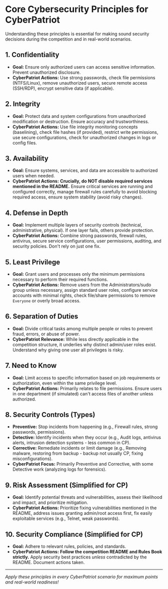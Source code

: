 # Core Cybersecurity Principles for CyberPatriot

Understanding these principles is essential for making sound security decisions during the competition and in real-world scenarios.

## 1. Confidentiality
-   **Goal:** Ensure only authorized users can access sensitive information. Prevent unauthorized disclosure.
-   **CyberPatriot Actions:** Use strong passwords, check file permissions (NTFS/Linux), remove unauthorized users, secure remote access (SSH/RDP), encrypt sensitive data (if applicable).

## 2. Integrity
-   **Goal:** Protect data and system configurations from unauthorized modification or destruction. Ensure accuracy and trustworthiness.
-   **CyberPatriot Actions:** Use file integrity monitoring concepts (baselining), check file hashes (if provided), restrict write permissions, use secure configurations, check for unauthorized changes in logs or config files.

## 3. Availability
-   **Goal:** Ensure systems, services, and data are accessible to authorized users when needed.
-   **CyberPatriot Actions:** **Crucially, do NOT disable required services mentioned in the README.** Ensure critical services are running and configured correctly, manage firewall rules carefully to avoid blocking required access, ensure system stability (avoid risky changes).

## 4. Defense in Depth
-   **Goal:** Implement multiple layers of security controls (technical, administrative, physical). If one layer fails, others provide protection.
-   **CyberPatriot Actions:** Combine strong passwords, firewall rules, antivirus, secure service configurations, user permissions, auditing, and security policies. Don't rely on just one fix.

## 5. Least Privilege
-   **Goal:** Grant users and processes only the minimum permissions necessary to perform their required functions.
-   **CyberPatriot Actions:** Remove users from the Administrators/sudo group unless necessary, assign standard user roles, configure service accounts with minimal rights, check file/share permissions to remove `Everyone` or overly broad access.

## 6. Separation of Duties
-   **Goal:** Divide critical tasks among multiple people or roles to prevent fraud, errors, or abuse of power.
-   **CyberPatriot Relevance:** While less directly applicable in the competition structure, it underlies why distinct admin/user roles exist. Understand why giving one user all privileges is risky.

## 7. Need to Know
-   **Goal:** Limit access to specific information based on job requirements or authorization, even within the same privilege level.
-   **CyberPatriot Actions:** Primarily relates to file permissions. Ensure users in one department (if simulated) can't access files of another unless authorized.

## 8. Security Controls (Types)
-   **Preventive:** Stop incidents from happening (e.g., Firewall rules, strong passwords, permissions).
-   **Detective:** Identify incidents when they occur (e.g., Audit logs, antivirus alerts, intrusion detection systems - less common in CP).
-   **Corrective:** Remediate incidents or limit damage (e.g., Removing malware, restoring from backup - backup not usually CP, fixing misconfigurations).
-   **CyberPatriot Focus:** Primarily Preventive and Corrective, with some Detective work (analyzing logs for forensics).

## 9. Risk Assessment (Simplified for CP)
-   **Goal:** Identify potential threats and vulnerabilities, assess their likelihood and impact, and prioritize mitigation.
-   **CyberPatriot Actions:** Prioritize fixing vulnerabilities mentioned in the README, address issues granting admin/root access first, fix easily exploitable services (e.g., Telnet, weak passwords).

## 10. Security Compliance (Simplified for CP)
-   **Goal:** Adhere to relevant rules, policies, and standards.
-   **CyberPatriot Actions:** **Follow the competition README and Rules Book strictly.** Apply security best practices *unless* contradicted by the README. Document actions taken.

---
*Apply these principles in every CyberPatriot scenario for maximum points and real-world readiness!*
